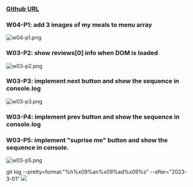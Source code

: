 ### [Github URL](https://github.com/Sky00l/1112-1N-js-demo-207410290)

### W04-P1: add 3 images of my meals to menu array

![w04-p1.png](https://ophlhndtmgrbqpyaatag.supabase.co/storage/v1/object/public/demo-1n-90/md_img/wo4-p1.png?t=2023-03-09T11%3A14%3A26.847Z)

### W03-P2: show reviews[0] info when DOM is loaded

![w03-p2.png](https://ophlhndtmgrbqpyaatag.supabase.co/storage/v1/object/public/demo-1n-90/md_img/w03-p2.png)

### W03-P3: implement next button and show the sequence in console.log

![w03-p3.png](https://ophlhndtmgrbqpyaatag.supabase.co/storage/v1/object/public/demo-1n-90/md_img/w03-p3.png)

### W03-P4: implement prev button and show the sequence in console.log

### W03-P5: implement "suprise me" button and show the sequence in console.

![w03-p5.png](https://ophlhndtmgrbqpyaatag.supabase.co/storage/v1/object/public/demo-1n-90/md_img/w03-p5.png)

git log --pretty=format:"%h%x09%an%x09%ad%x09%s" --after="2023-3-01"
![](w03-log.png)
